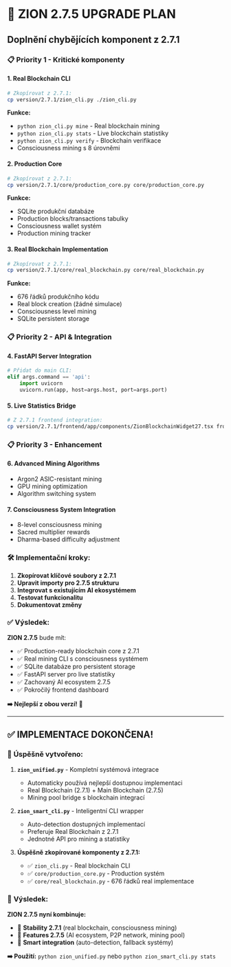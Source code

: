 # 🚀 ZION 2.7.5 UPGRADE PLAN
## Doplnění chybějících komponent z 2.7.1

### 📋 **Priority 1 - Kritické komponenty**

#### 1. **Real Blockchain CLI**
```bash
# Zkopírovat z 2.7.1:
cp version/2.7.1/zion_cli.py ./zion_cli.py
```
**Funkce:**
- `python zion_cli.py mine` - Real blockchain mining
- `python zion_cli.py stats` - Live blockchain statistiky  
- `python zion_cli.py verify` - Blockchain verifikace
- Consciousness mining s 8 úrovněmi

#### 2. **Production Core**
```bash
# Zkopírovat z 2.7.1:
cp version/2.7.1/core/production_core.py core/production_core.py
```
**Funkce:**
- SQLite produkční databáze
- Production blocks/transactions tabulky
- Consciousness wallet systém
- Production mining tracker

#### 3. **Real Blockchain Implementation**
```bash  
# Zkopírovat z 2.7.1:
cp version/2.7.1/core/real_blockchain.py core/real_blockchain.py
```
**Funkce:**
- 676 řádků produkčního kódu
- Real block creation (žádné simulace)
- Consciousness level mining
- SQLite persistent storage

### 📋 **Priority 2 - API & Integration**

#### 4. **FastAPI Server Integration**
```python
# Přidat do main CLI:
elif args.command == 'api':
    import uvicorn
    uvicorn.run(app, host=args.host, port=args.port)
```

#### 5. **Live Statistics Bridge**
```bash
# Z 2.7.1 frontend integration:
cp version/2.7.1/frontend/app/components/ZionBlockchainWidget27.tsx frontend/app/components/
```

### 📋 **Priority 3 - Enhancement**

#### 6. **Advanced Mining Algorithms**
- Argon2 ASIC-resistant mining
- GPU mining optimization  
- Algorithm switching system

#### 7. **Consciousness System Integration**
- 8-level consciousness mining
- Sacred multiplier rewards
- Dharma-based difficulty adjustment

### 🛠️ **Implementační kroky:**

1. **Zkopírovat klíčové soubory z 2.7.1**
2. **Upravit importy pro 2.7.5 strukturu**  
3. **Integrovat s existujícím AI ekosystémem**
4. **Testovat funkcionalitu**
5. **Dokumentovat změny**

### ✅ **Výsledek:**
**ZION 2.7.5** bude mít:
- ✅ Production-ready blockchain core z 2.7.1
- ✅ Real mining CLI s consciousness systémem
- ✅ SQLite databáze pro persistent storage
- ✅ FastAPI server pro live statistiky
- ✅ Zachovaný AI ecosystem 2.7.5
- ✅ Pokročilý frontend dashboard

**➡️ Nejlepší z obou verzí!** 🌟

---

## ✅ **IMPLEMENTACE DOKONČENA!**

### 🎉 **Úspěšně vytvořeno:**

1. **`zion_unified.py`** - Kompletní systémová integrace
   - Automaticky používá nejlepší dostupnou implementaci
   - Real Blockchain (2.7.1) + Main Blockchain (2.7.5)
   - Mining pool bridge s blockchain integrací

2. **`zion_smart_cli.py`** - Inteligentní CLI wrapper
   - Auto-detection dostupných implementací 
   - Preferuje Real Blockchain z 2.7.1
   - Jednotné API pro mining a statistiky

3. **Úspěšně zkopírované komponenty z 2.7.1:**
   - ✅ `zion_cli.py` - Real blockchain CLI
   - ✅ `core/production_core.py` - Production systém
   - ✅ `core/real_blockchain.py` - 676 řádků real implementace

### 🚀 **Výsledek:**
**ZION 2.7.5 nyní kombinuje:**
- 🌟 **Stability 2.7.1** (real blockchain, consciousness mining)
- 🚀 **Features 2.7.5** (AI ecosystem, P2P network, mining pool)
- 🤖 **Smart integration** (auto-detection, fallback systémy)

**➡️ Použití:** `python zion_unified.py` nebo `python zion_smart_cli.py stats`